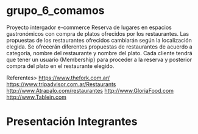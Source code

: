 # grupo_6_comamos
Proyecto intergador e-commerce
Reserva de lugares en espacios gastronómicos con compra de platos ofrecidos por los restaurantes. 
Las propuestas de los restaurantes ofrecidos cambiarán según la localización elegida.
Se ofrecerán diferentes propuestas de restaurantes de acuerdo a categoría, nombre del restaurante y nombre del plato.
Cada cliente tendrá que tener un usuario (Membership) para proceder a la reserva y posterior compra del plato en el restaurante elegido.

Referentes>
https://www.thefork.com.ar/
https://www.tripadvisor.com.ar/Restaurants
http://www.Atrapalo.com/restaurantes
http://www.GloriaFood.com
http://www.Tablein.com

# Presentación Integrantes
